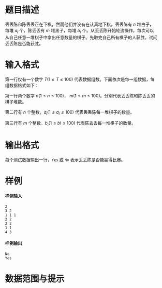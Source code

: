 
# 题目描述

丢丢陈和陈丢丢正在下棋，然而他们并没有在认真地下棋。丢丢陈有 $n$ 堆白子，每堆 $a_i$ 个，陈丢丢有 $m$ 堆黑子，每堆 $b_i$ 个。从丢丢陈开始轮流操作，每次可以从自己任意一堆棋子中拿出任意数量的棋子。先取完自己所有棋子的人获胜。试问丢丢陈是否能获胜。

# 输入格式

第一行仅有一个数字 $T(1\leq T\leq 100)$ 代表数据组数。下面依次是每一组数据，每组数据格式如下：

第一行两个数字 $n(1\leq n\leq 100)$， $m(1\leq m \leq 100)$。分别代表丢丢陈和陈丢丢的棋子堆数。

第二行有 $n$ 个整数，$a_i(1\leq a_i\leq 100)$ 代表丢丢陈每一堆棋子的数量。

第三行有 $m$ 个整数，$b_i(1\leq bi\leq 100)$ 代表陈丢丢每一堆棋子的数量。

# 输出格式

每个测试数据输出一行，`Yes` 或 `No` 表示丢丢陈是否能赢得比赛。

# 样例

#### 样例输入

```plain
2
3 2
1 1 1
2 2
2 2
1 1
4 3
```

#### 样例输出

```plain
No
Yes
```

# 数据范围与提示



